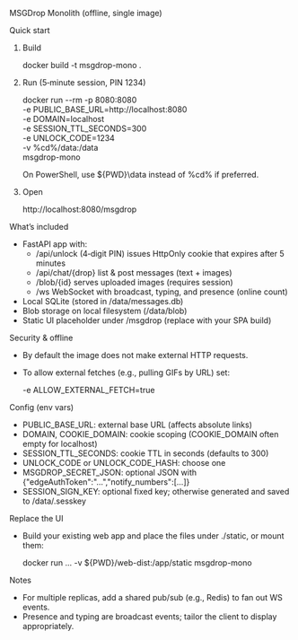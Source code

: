MSGDrop Monolith (offline, single image)

Quick start

1) Build

   docker build -t msgdrop-mono .

2) Run (5‑minute session, PIN 1234)

   docker run --rm -p 8080:8080 \
     -e PUBLIC_BASE_URL=http://localhost:8080 \
     -e DOMAIN=localhost \
     -e SESSION_TTL_SECONDS=300 \
     -e UNLOCK_CODE=1234 \
     -v %cd%/data:/data \
     msgdrop-mono

   On PowerShell, use ${PWD}\data instead of %cd% if preferred.

3) Open

   http://localhost:8080/msgdrop

What’s included

- FastAPI app with:
  - /api/unlock (4‑digit PIN) issues HttpOnly cookie that expires after 5 minutes
  - /api/chat/{drop} list & post messages (text + images)
  - /blob/{id} serves uploaded images (requires session)
  - /ws WebSocket with broadcast, typing, and presence (online count)
- Local SQLite (stored in /data/messages.db)
- Blob storage on local filesystem (/data/blob)
- Static UI placeholder under /msgdrop (replace with your SPA build)

Security & offline

- By default the image does not make external HTTP requests.
- To allow external fetches (e.g., pulling GIFs by URL) set:

   -e ALLOW_EXTERNAL_FETCH=true

Config (env vars)

- PUBLIC_BASE_URL: external base URL (affects absolute links)
- DOMAIN, COOKIE_DOMAIN: cookie scoping (COOKIE_DOMAIN often empty for localhost)
- SESSION_TTL_SECONDS: cookie TTL in seconds (defaults to 300)
- UNLOCK_CODE or UNLOCK_CODE_HASH: choose one
- MSGDROP_SECRET_JSON: optional JSON with {"edgeAuthToken":"...","notify_numbers":[...]}
- SESSION_SIGN_KEY: optional fixed key; otherwise generated and saved to /data/.sesskey

Replace the UI

- Build your existing web app and place the files under ./static, or mount them:

   docker run ... -v ${PWD}/web-dist:/app/static msgdrop-mono

Notes

- For multiple replicas, add a shared pub/sub (e.g., Redis) to fan out WS events.
- Presence and typing are broadcast events; tailor the client to display appropriately.

